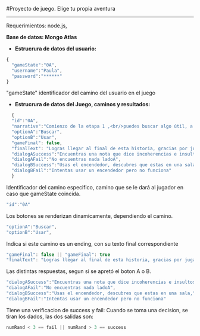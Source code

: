 #Proyecto de juego.
Elige tu propia aventura

***
Requerimientos: node.js,

____Base de datos: Mongo Atlas____



+ **Estrucrura de datos del usuario:**
```javascript
{
  "gameState":"0A",
  "username":"Paula",
  "password":"******"
}
```

"gameState" identificador del camino del usuario en el juego

+ **Estrucrura de datos del Juego, caminos y resultados:**
```javascript
  {
  "id":"0A",
  "narrative":"Comienzo de la etapa 1 ,<br/>puedes buscar algo útil, a ver que encunetras.O usar el encendedor que tienes en la mano",
  "optionA":"Buscar",
  "optionB":"Usar",
  "gameFinal": false,
  "finalText": "Logras llegar al final de esta historia, gracias por jugar"
  "dialogASuccess":"Encuentras una nota que dice incoherencias e insultos hacia una persona... ",
  "dialogAFail":"No encuentras nada ladoA",
  "dialogBSuccess":"Usas el encendedor, descubres que estas en una sala,",
  "dialogBFail":"Intentas usar un encendedor pero no funciona"
  }
```
Identificador del camino especifico, camino que se le dará al jugador en caso que gameState coincida.
```javascript
"id":"0A"
```


Los botones se renderizan dinamicamente, dependiendo el camino.
```javascript
"optionA":"Buscar",
"optionB":"Usar",
```

Indica si este camino es un ending, con su texto final correspondiente
```javascript
"gameFinal": false || "gameFinal": true
"finalText": "Logras llegar al final de esta historia, gracias por jugar"

```
Las distintas respuestas, segun si se apretó el boton A o B.
```javascript
"dialogASuccess":"Encuentras una nota que dice incoherencias e insultos hacia una persona... ",
"dialogAFail":"No encuentras nada ladoA",
"dialogBSuccess":"Usas el encendedor, descubres que estas en una sala,",
"dialogBFail":"Intentas usar un encendedor pero no funciona"
```
Tiene una verificacion de success y fail: Cuando se toma una decision, se tiran los dados, las dos salidas son:
```javascript
numRand < 3 == fail || numRand > 3 == success
```
